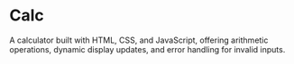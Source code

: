 # Calc
A calculator built with HTML, CSS, and JavaScript, offering arithmetic operations, dynamic display updates, and error handling for invalid inputs.
